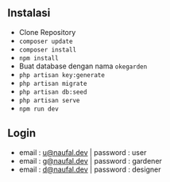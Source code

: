 
## Instalasi
- Clone Repository
- ```composer update```
- ```composer install```
- ```npm install```
- Buat database dengan nama ```okegarden```
- ```php artisan key:generate```
- ```php artisan migrate```
- ```php artisan db:seed```
- ```php artisan serve```
- ```npm run dev```


## Login
- email : u@naufal.dev  | password : user
- email : g@naufal.dev  | password : gardener
- email : d@naufal.dev  | password : designer
